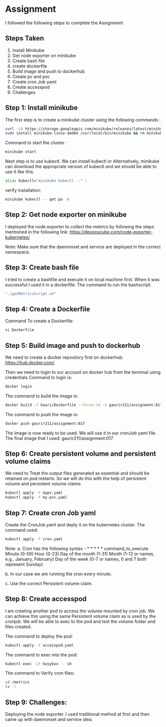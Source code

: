 
# Assignment

I followed the following steps to complete the Assignment




## Steps Taken

1. Install Minikube
2. Get node exporter on minikube
3. Create bash file
4. create dockerfile
5. Build image and push to dockerhub
6. Create pv and pvc
7. Create cron Job yaml
8. Create accesspod
9. Challenges


## Step 1: Install minikube 

The first step is to create a minikube cluster using  the following commands :

```bash
curl -LO https://storage.googleapis.com/minikube/releases/latest/minikube-linux-amd64
sudo install minikube-linux-amd64 /usr/local/bin/minikube && rm minikube-linux-amd64
```

Command to start the cluster :
```bash
minikube start
```

Next step is to use kubectl. We can install kubectl or Alternatively, minikube can download the appropriate 
version of kubectl and we should be able to use it like this:
```bash
alias kubectl="minikube kubectl --" :
```

verify installation:
```bash
minikube kubectl -- get po -A
```

## Step 2: Get node exporter on minikube

I deployed the node exporter to collect the metrics by following the steps mentioned in the following link:
https://devopscube.com/node-exporter-kubernetes/

Note: Make sure that the daemonset and service are deployed in the correct namespace.

## Step 3: Create bash file

I tried to create a bashfile and execute it on local machine first. When it was successful I used it in a dockerfile.
The command to run the bashscript:
```bash
"./getMetricsScript.sh"
```
## Step 4: Create a Dockerfile

Command To create a Dockerfile:
```bash
vi Dockerfile
```
## Step 5: Build image and push to dockerhub

We need to create a docker repository first on dockerhub: 
https://hub.docker.com/

Then we need to login to our account on docker hub from the terminal using credentials Command to login is: 
```bash
docker login
```

The command to build the image is:
```bash
docker build -f Gauri/Dockerfile --force-rm -t gaurir211/assignment:017 .
```

The command to push the image is:
```bash
docker push gaurir211/assignment:017
```

The image is now ready to  be used. We will use it in our cronJob yaml file. The final image that I used: gaurir211/assignment:017
## Step 6: Create persistent volume and persistent volume claims
We need to Treat the output files generated as essential and should be retained on pod restarts. So we will do this with the help of persistent volume and persistent volume claims

```bash
kubectl apply -f mypv.yaml
kubectl apply -f my-pvc.yaml
```
## Step 7: Create cron Job yaml

Create the CronJob.yaml and deply it on the kubernetes cluster. The command used:
```bash
kubectl apply -f cron.yaml
```

Note:
a. Cron has the following syntax - * * * * * command_to_execute 
Minute (0-59)
Hour (0-23)
Day of the month (1-31)
Month (1-12 or names, e.g., January, February)
Day of the week (0-7 or names, 0 and 7 both represent Sunday)

b. In our case we are running the cron every minute.

c. Use the correct Persistent volume claim.


## Step 8: Create accesspod

I am creating another pod to access the volume mounted by cron job. We can achieve this using the same Persistent volume claim as is used by the cronjob. We will be able to exec to the pod and test the volume folder and files created. 

The command to deploy the pod:
```bash
kubectl apply -f accesspod.yaml
```

The command to exec into the pod:
```bash
kubectl exec -it busybox -- sh
```

The command to Verify cron files:
```bash
cd /metrics
ls -l
```
## Step 9: Challenges:

Deploying the node exporter. I used traditional method at first and then came up with daemonset and service idea.

